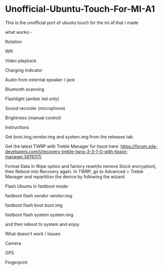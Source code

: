 # Unofficial-Ubuntu-Touch-For-MI-A1
This is the unofficial port of ubuntu touch for the mi a1 that i made

what works:-

Rotation

Wifi

Video playback

Charging indicator

Audio from external speaker / jack

Bluetooth scanning

Flashlight (amber led only)

Sound recorder (microphone)

Brightness (manual control)



Instructions

Get boot.img,vendor.img and system.img from the releases tab


Get the latest TWRP with Treble Manager for tissot here:
https://forum.xda-developers.com/t/recovery-treble-twrp-3-3-1-0-with-tissot-manager.3976117/


Format Data in Wipe option and factory reset(to remove Stock encryption), then Reboot into Recovery again.
In TWRP, go to Advanced > Treble Manager and repartition the device by following the wizard.


Flash Ubuntu in fastboot mode:

fastboot flash vendor vendor.img

fastboot flash boot boot.img

fastboot flash system system.img

and then reboot to system and enjoy


What doesn't work / Issues

Camera

GPS

Fingerprint
